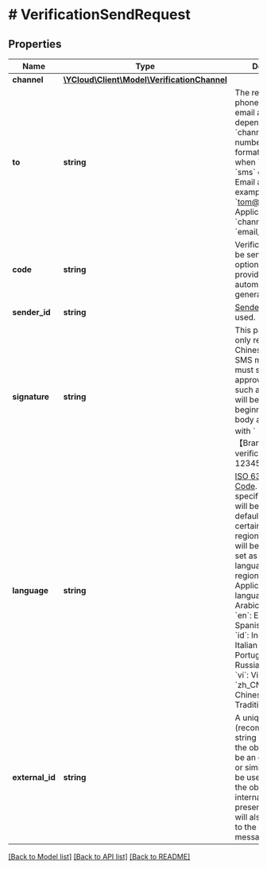 # # VerificationSendRequest

## Properties

Name | Type | Description | Notes
------------ | ------------- | ------------- | -------------
**channel** | [**\YCloud\Client\Model\VerificationChannel**](VerificationChannel.md) |  |
**to** | **string** | The recipient&#39;s phone number or email address depending on &#x60;channel&#x60;. - Phone number: In [E.164](https://en.wikipedia.org/wiki/E.164) format. Applicable when &#x60;channel&#x60; is &#x60;sms&#x60; or &#x60;voice&#x60;. - Email address: For example, &#x60;tom@example.com&#x60;. Applicable when &#x60;channel&#x60; is &#x60;email_code&#x60;. |
**code** | **string** | Verification code to be sent. This field is optional. If not provided, we will automatically generate a code. | [optional]
**sender_id** | **string** | [Sender ID](https://help.ycloud.com/en/articles/3080386) to be used. | [optional]
**signature** | **string** | This parameter is only required for Chinese mainland SMS messages. You must specify an approved signature such as &#x60;Brand&#x60;. It will be added to the beginning of SMS body and wrapped with &#x60;【】&#x60;, e.g. &#x60;【Brand】Your verification code is 123456&#x60;. | [optional]
**language** | **string** | [ISO 639 Language Code](https://www.iso.org/iso-639-language-codes.html). If not specified, language will be set as &#x60;en&#x60; by default. Notably, in certain countries or regions, language will be automatically set as the local language due to the regional restrictions. Applicable languages: &#x60;ar&#x60;: Arabic &#x60;de&#x60;: German &#x60;en&#x60;: English &#x60;es&#x60;: Spanish &#x60;fr&#x60;: French &#x60;id&#x60;: Indonesian &#x60;it&#x60;: Italian &#x60;pt_BR&#x60;: Portuguese &#x60;ru&#x60;: Russian &#x60;tr&#x60;: Turkish &#x60;vi&#x60;: Vietnamese &#x60;zh_CN&#x60;: Simplified Chinese &#x60;zh_HK&#x60;: Traditional Chinese | [optional]
**external_id** | **string** | A unique (recommended) string to reference the object. This can be an order number or similar, and can be used to reconcile the object with your internal systems. If present, this value will also be attached to the &#x60;externalId&#x60; of message objects. | [optional]

[[Back to Model list]](../../README.md#models) [[Back to API list]](../../README.md#endpoints) [[Back to README]](../../README.md)
